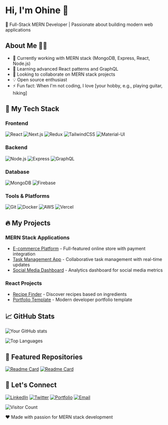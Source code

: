 # Hi, I'm Ohine 👋

🚀 Full-Stack MERN Developer | Passionate about building modern web applications

## About Me 🧑‍💻
- 🔭 Currently working with MERN stack (MongoDB, Express, React, Node.js)
- 🌱 Learning advanced React patterns and GraphQL
- 👯 Looking to collaborate on MERN stack projects
- 💡 Open source enthusiast
- ⚡ Fun fact: When I'm not coding, I love [your hobby, e.g., playing guitar, hiking]

## 🚀 My Tech Stack

### Frontend
![React](https://img.shields.io/badge/-React-61DAFB?style=flat-square&logo=react&logoColor=black)
![Next.js](https://img.shields.io/badge/-Next.js-000000?style=flat-square&logo=next.js)
![Redux](https://img.shields.io/badge/-Redux-764ABC?style=flat-square&logo=redux&logoColor=white)
![TailwindCSS](https://img.shields.io/badge/-TailwindCSS-38B2AC?style=flat-square&logo=tailwind-css&logoColor=white)
![Material-UI](https://img.shields.io/badge/-Material--UI-0081CB?style=flat-square&logo=material-ui&logoColor=white)

### Backend
![Node.js](https://img.shields.io/badge/-Node.js-339933?style=flat-square&logo=node.js&logoColor=white)
![Express](https://img.shields.io/badge/-Express-000000?style=flat-square&logo=express&logoColor=white)
![GraphQL](https://img.shields.io/badge/-GraphQL-E10098?style=flat-square&logo=graphql&logoColor=white)

### Database
![MongoDB](https://img.shields.io/badge/-MongoDB-47A248?style=flat-square&logo=mongodb&logoColor=white)
![Firebase](https://img.shields.io/badge/-Firebase-FFCA28?style=flat-square&logo=firebase&logoColor=black)

### Tools & Platforms
![Git](https://img.shields.io/badge/-Git-F05032?style=flat-square&logo=git&logoColor=white)
![Docker](https://img.shields.io/badge/-Docker-2496ED?style=flat-square&logo=docker&logoColor=white)
![AWS](https://img.shields.io/badge/-AWS-232F3E?style=flat-square&logo=amazon-aws&logoColor=white)
![Vercel](https://img.shields.io/badge/-Vercel-000000?style=flat-square&logo=vercel&logoColor=white)

## 🔥 My Projects

### MERN Stack Applications
- [E-commerce Platform](https://github.com/yourusername/ecommerce-mern) - Full-featured online store with payment integration
- [Task Management App](https://github.com/yourusername/task-manager) - Collaborative task management with real-time updates
- [Social Media Dashboard](https://github.com/yourusername/social-dashboard) - Analytics dashboard for social media metrics

### React Projects
- [Recipe Finder](https://github.com/yourusername/recipe-finder) - Discover recipes based on ingredients
- [Portfolio Template](https://github.com/yourusername/react-portfolio) - Modern developer portfolio template

## 📈 GitHub Stats

![Your GitHub stats](https://github-readme-stats.vercel.app/api?username=yourusername&show_icons=true&theme=radical)

![Top Languages](https://github-readme-stats.vercel.app/api/top-langs/?username=yourusername&layout=compact&theme=radical)

## 🌟 Featured Repositories

[![Readme Card](https://github-readme-stats.vercel.app/api/pin/?username=yourusername&repo=ecommerce-mern&theme=radical)](https://github.com/yourusername/ecommerce-mern)
[![Readme Card](https://github-readme-stats.vercel.app/api/pin/?username=yourusername&repo=task-manager&theme=radical)](https://github.com/yourusername/task-manager)

## 🤝 Let's Connect

[![LinkedIn](https://img.shields.io/badge/-LinkedIn-0077B5?style=flat-square&logo=linkedin&logoColor=white)](https://linkedin.com/in/yourprofile)
[![Twitter](https://img.shields.io/badge/-Twitter-1DA1F2?style=flat-square&logo=twitter&logoColor=white)](https://twitter.com/yourhandle)
[![Portfolio](https://img.shields.io/badge/-Portfolio-000000?style=flat-square&logo=google-chrome&logoColor=white)](https://yourportfolio.com)
[![Email](https://img.shields.io/badge/-Email-D14836?style=flat-square&logo=gmail&logoColor=white)](mailto:youremail@example.com)

![Visitor Count](https://visitor-badge.laobi.icu/badge?page_id=yourusername.yourusername)

❤️ Made with passion for MERN stack development
